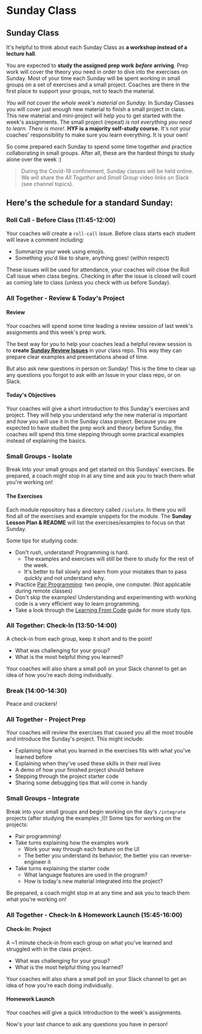 # Sunday Class

## Sunday Class

It's helpful to think about each Sunday Class as **a workshop instead of a lecture hall**.

You are expected to **study the assigned prep work** _**before**_ **arriving**. Prep work will cover the theory you need in order to dive into the exercises on Sunday. Most of your time each Sunday will be spent working in small groups on a set of exercises and a small project. Coaches are there in the first place to support your groups, not to teach the material.

_You will not cover the whole week's material on Sunday._ In Sunday Classes you will cover just enough new material to finish a small project in class. This new material and mini-project will help you to get started with the week's assignments. The small project \(repeat\) _is not everything you need to learn. There is more!_. **HYF is a majority self-study course.** It's not your coaches' responsibility to make sure you learn everything. It is your own!

So come prepared each Sunday to spend some time together and practice collaborating in small groups. After all, these are the hardest things to study alone over the week :\)

> During the Covid-19 confinement, Sunday classes will be held online. We will share the _All Together_ and _Small Group_ video links on Slack \(see channel topics\).

## Here's the schedule for a standard Sunday:

### Roll Call - Before Class \(11:45-12:00\)

Your coaches will create a `roll-call` issue. Before class starts each student will leave a comment including:

* Summarize your week using emojis.
* Something you'd like to share, anything goes! \(within respect\)

These issues will be used for attendance, your coaches will close the Roll Call issue when class begins. Checking in after the issue is closed will count as coming late to class \(unless you check with us before Sunday\).

### All Together - Review & Today's Project

#### Review

Your coaches will spend some time leading a review session of last week's assignments and this week's prep work.

The best way for you to help your coaches lead a helpful review session is to **create** [**Sunday Review Issues**](https://home.hackyourfuture.be/students/asking-for-help) in your class repo. This way they can prepare clear examples and presentations ahead of time.

But also ask new questions in person on Sunday! This is the time to clear up any questions you forgot to ask with an Issue in your class repo, or on Slack.

#### Today's Objectives

Your coaches will give a short introduction to this Sunday's exercises and project. They will help you understand _why_ the new material is important and _how_ you will use it in the Sunday class project. Because you are expected to have studied the prep work and theory before Sunday, the coaches will spend this time stepping through some practical examples instead of explaining the basics.

### Small Groups - Isolate

Break into your small groups and get started on this Sundays' exercises. Be prepared, a coach might stop in at any time and ask you to teach them what you're working on!

#### The Exercises

Each module repository has a directory called `/isolate`. In there you will find all of the exercises and example snippets for the module. The **Sunday Lesson Plan & README** will list the exercises/examples to focus on that Sunday.

Some tips for studying code:

* Don't rush, understand!  Programming is hard.
  * The examples and exercises will still be there to study for the rest of the week.
  * It's better to fail slowly and learn from your mistakes than to pass quickly and not understand why.
* Practice [Pair Programming](https://study.hackyourfuture.be/collaborating/pair-programming): two people, one computer. \(Not applicable during remote classes\)
* Don't skip the examples!  Understanding and experimenting with working code is a very efficient way to learn programming.
* Take a look through the [Learning From Code](https://study.hackyourfuture.be/learning/learning-from-code) guide for more study tips.

### All Together: Check-In \(13:50-14:00\)

A check-in from each group, keep it short and to the point!

* What was challenging for your group?
* What is the most helpful thing you learned?

Your coaches will also share a small poll on your Slack channel to get an idea of how you're each doing individually.

### Break \(14:00-14:30\)

Peace and crackers!

### All Together - Project Prep

Your coaches will review the exercises that caused you all the most trouble and introduce the Sunday's project. This might include:

* Explaining how what you learned in the exercises fits with what you've learned before
* Explaining when they've used these skills in their real lives
* A demo of how your finished project should behave
* Stepping through the project starter code
* Sharing some debugging tips that will come in handy

### Small Groups - Integrate

Break into your small groups and begin working on the day's `/integrate` projects \(after studying the examples ;\)\)! Some tips for working on the projects:

* Pair programming!
* Take turns explaining how the examples work
  * Work your way through each feature on the UI
  * The better you understand its behavior, the better you can reverse-engineer it
* Take turns explaining the starter code
  * What language features are used in the program?
  * How is today's new material integrated into the project?

Be prepared, a coach might stop in at any time and ask you to teach them what you're working on!

### All Together - Check-In & Homework Launch \(15:45-16:00\)

#### Check-In: Project

A ~1 minute check-in from each group on what you've learned and struggled with in the class project.

* What was challenging for your group?
* What is the most helpful thing you learned?

Your coaches will also share a small poll on your Slack channel to get an idea of how you're each doing individually.

#### Homework Launch

Your coaches will give a quick introduction to the week's assignments.

Now's your last chance to ask any questions you have in person!

